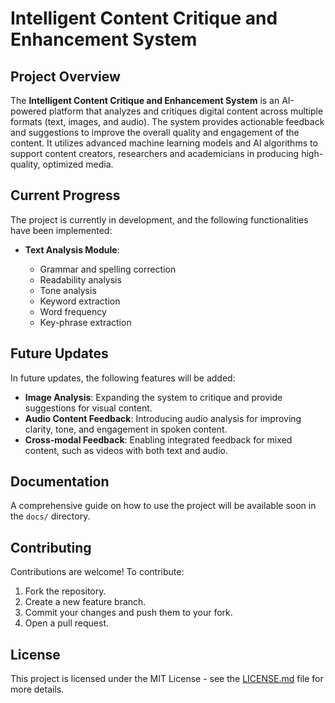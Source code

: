 # Intelligent Content Critique and Enhancement System

## Project Overview

The **Intelligent Content Critique and Enhancement System** is an AI-powered platform that analyzes and critiques digital content across multiple formats (text, images, and audio). The system provides actionable feedback and suggestions to improve the overall quality and engagement of the content. It utilizes advanced machine learning models and AI algorithms to support content creators, researchers and academicians in producing high-quality, optimized media.

## Current Progress

The project is currently in development, and the following functionalities have been implemented:

- **Text Analysis Module**:

  - Grammar and spelling correction
  - Readability analysis
  - Tone analysis
  - Keyword extraction
  - Word frequency
  - Key-phrase extraction

## Future Updates

In future updates, the following features will be added:

- **Image Analysis**: Expanding the system to critique and provide suggestions for visual content.
- **Audio Content Feedback**: Introducing audio analysis for improving clarity, tone, and engagement in spoken content.
- **Cross-modal Feedback**: Enabling integrated feedback for mixed content, such as videos with both text and audio.

## Documentation

A comprehensive guide on how to use the project will be available soon in the `docs/` directory.

## Contributing

Contributions are welcome! To contribute:

1. Fork the repository.
2. Create a new feature branch.
3. Commit your changes and push them to your fork.
4. Open a pull request.

## License

This project is licensed under the MIT License - see the [LICENSE.md](LICENSE.md) file for more details.
